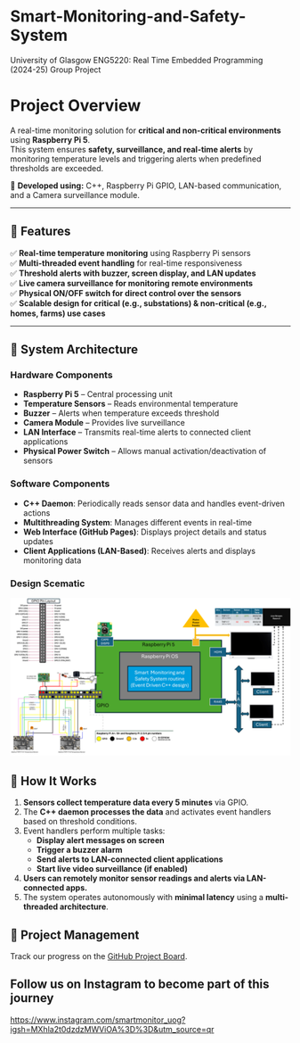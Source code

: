 # Smart-Monitoring-and-Safety-System
University of Glasgow ENG5220: Real Time Embedded Programming (2024-25) Group Project
# Project Overview  

A real-time monitoring solution for **critical and non-critical environments** using **Raspberry Pi 5**.  
This system ensures **safety, surveillance, and real-time alerts** by monitoring temperature levels and triggering alerts when predefined thresholds are exceeded.

🚀 **Developed using:** C++, Raspberry Pi GPIO, LAN-based communication, and a Camera surveillance module.

---

## 🌟 Features
✅ **Real-time temperature monitoring** using Raspberry Pi sensors  
✅ **Multi-threaded event handling** for real-time responsiveness  
✅ **Threshold alerts with buzzer, screen display, and LAN updates**  
✅ **Live camera surveillance for monitoring remote environments**  
✅ **Physical ON/OFF switch for direct control over the sensors**  
✅ **Scalable design for critical (e.g., substations) & non-critical (e.g., homes, farms) use cases**  

---

## 📌 System Architecture

### **Hardware Components**
- **Raspberry Pi 5** – Central processing unit
- **Temperature Sensors** – Reads environmental temperature
- **Buzzer** – Alerts when temperature exceeds threshold
- **Camera Module** – Provides live surveillance
- **LAN Interface** – Transmits real-time alerts to connected client applications
- **Physical Power Switch** – Allows manual activation/deactivation of sensors

### **Software Components**
- **C++ Daemon**: Periodically reads sensor data and handles event-driven actions
- **Multithreading System**: Manages different events in real-time
- **Web Interface (GitHub Pages)**: Displays project details and status updates
- **Client Applications (LAN-Based)**: Receives alerts and displays monitoring data

### **Design Scematic**
![Design Scematic](./docs/images/Smart%20Monitoring%20And%20Safety%20System%20schematic%20v1.0.png)



## 🚀 How It Works
1. **Sensors collect temperature data every 5 minutes** via GPIO.
2. The **C++ daemon processes the data** and activates event handlers based on threshold conditions.
3. Event handlers perform multiple tasks:
   - **Display alert messages on screen**
   - **Trigger a buzzer alarm**
   - **Send alerts to LAN-connected client applications**
   - **Start live video surveillance (if enabled)**
4. **Users can remotely monitor sensor readings and alerts via LAN-connected apps.**
5. The system operates autonomously with **minimal latency** using a **multi-threaded architecture**.


## 🚀 Project Management  
Track our progress on the [GitHub Project Board](https://github.com/users/grp2002/projects/3).

## Follow us on Instagram to become part of this journey
https://www.instagram.com/smartmonitor_uog?igsh=MXhla2t0dzdzMWViOA%3D%3D&utm_source=qr
